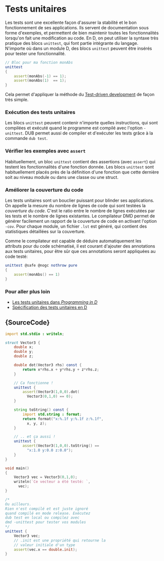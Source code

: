 # Tests unitaires

Les tests sont une excellente façon d'assurer la stabilité et le bon fonctionnement de ses applications. Ils servent de documentation sous forme d'exemples, et permettent de bien maintenir toutes les fonctionnalités lorsqu'on fait une modification au code. En D, on peut utiliser la syntaxe très pratique des blocs `unittest`, qui font partie intégrante du langage. N'importe où dans un module D, des blocs `unittest` peuvent être insérés pour tester une fonctionnalité.

```d
// Bloc pour ma fonction monAbs
unittest
{
    assert(monAbs(-1) == 1);
    assert(monAbs(1)  == 1); 
}
```

Cela permet d'appliquer la méthode du [Test-driven development](https://en.wikipedia.org/wiki/Test-driven_development) de façon très simple.

### Exécution des tests unitaires

Les blocs `unittest` peuvent contenir n'importe quelles instructions, qui sont compilées et exécuté quand le programme est compilé avec l'option `-unittest`. DUB permet aussi de compiler et d'exécuter les tests grâce à la commande `dub test`.

### Vérifier les exemples avec `assert`

Habituellement, un bloc `unittest` contient des assertions (avec `assert`) qui testent les fonctionnalités d'une fonction donnée. Les blocs `unittest` sont habituellement placés près de la définition d'une fonction que cette dernière soit au niveau module ou dans une classe ou une struct.

### Améliorer la couverture du code

Les tests unitaires sont un bouclier puissant pour blinder ses applications. On appelle la mesure du nombre de lignes de code qui sont testées la _couverture du code_. C'est le ratio entre le nombre de lignes exécutées par les tests et le nombre de lignes existantes. Le compilateur DMD permet de générer facilement un rapport de la couverture de code en activant l'option `-cov`. Pour chaque module, un fichier `.lst` est généré, qui contient des statistiques détaillées sur la couverture.

Comme le compilateur est capable de déduire automatiquement les attributs pour du code schématisé, il est courant d'ajouter des annotations aux tests unitaires, pour être sûr que ces annotations seront appliquées au code testé:

```d
unittest @safe @nogc nothrow pure
{
    assert(monAbs() == 1)
}
```

### Pour aller plus loin

- [Les tests unitaires dans _Programming in D_](http://ddili.org/ders/d.en/unit_testing.html)
- [Spécification des tests unitaires en D](https://dlang.org/spec/unittest.html)

## {SourceCode}

```d
import std.stdio : writeln;

struct Vector3 {
    double x;
    double y;
    double z;

    double dot(Vector3 rhs) const {
        return x*rhs.x + y*rhs.y + z*rhs.z;
    }

    // Ca fonctionne !
    unittest {
        assert(Vector3(1,0,0).dot(
          Vector3(0,1,0) == 0);
    }

    string toString() const {
        import std.string : format;
        return format("x:%.1f y:%.1f z:%.1f",
          x, y, z);
    }

    // .. et ça aussi !
    unittest {
        assert(Vector3(1,0,0).toString() ==
          "x:1.0 y:0.0 z:0.0");
    }
}

void main()
{
    Vector3 vec = Vector3(0,1,0);
    writeln(`Ce vecteur a été testé: `,
      vec);
}

/*
Ou ailleurs.
Rien n'est compilé et est juste ignoré
quand compilé en mode release. Exécutez
dub test en local ou compilez avec
dmd -unittest pour tester vos modules
*/
unittest {
    Vector3 vec;
    // .init est une propriété qui retourne la
    // valeur initiale d'un type
    assert(vec.x == double.init);
}
```
